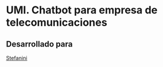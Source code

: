 # UMI. Chatbot para empresa de telecomunicaciones 

## Desarrollado para 

[Stefanini](https://stefanini.com/es/)
